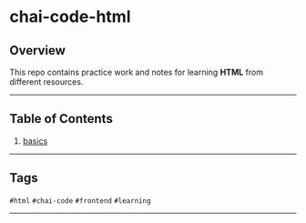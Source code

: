 # chai-code-html

## Overview
This repo contains practice work and notes for learning **HTML** from different resources.

----------------

## Table of Contents

1. [basics](./basics/01_basics.html)

----------------

## Tags 

`#html` `#chai-code` `#frontend` `#learning`

----------------

